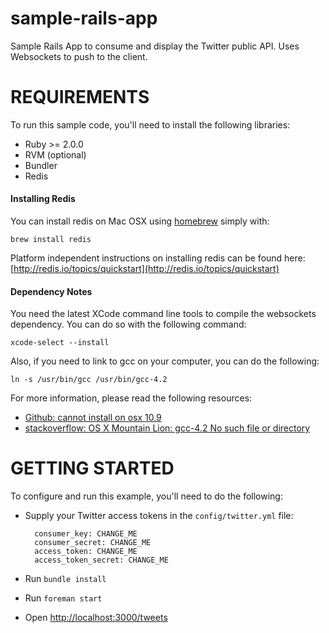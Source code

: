 sample-rails-app
=================

Sample Rails App to consume and display the Twitter public API. Uses Websockets to push to the client.

REQUIREMENTS
============

To run this sample code, you'll need to install the following libraries:

- Ruby >= 2.0.0
- RVM (optional)
- Bundler
- Redis

#### Installing Redis

You can install redis on Mac OSX using [homebrew](http://brew.sh/) simply with:

	brew install redis

Platform independent instructions on installing redis can be found here: [http://redis.io/topics/quickstart](http://redis.io/topics/quickstart)

#### Dependency Notes

You need the latest XCode command line tools to compile the websockets dependency. 
You can do so with the following command:

	xcode-select --install
  
Also, if you need to link to gcc on your computer, you can do the following:

	ln -s /usr/bin/gcc /usr/bin/gcc-4.2
  
For more information, please read the following resources: 

- [Github: cannot install on osx 10.9](https://github.com/faye/websocket-driver-ruby/issues/11)
- [stackoverflow: OS X Mountain Lion: gcc-4.2 No such file or directory](http://stackoverflow.com/questions/12256616/os-x-mountain-lion-gcc-4-2-no-such-file-or-directory)


GETTING STARTED
============

To configure and run this example, you'll need to do the following:

- Supply your Twitter access tokens in the `config/twitter.yml` file:

		consumer_key: CHANGE_ME	    
		consumer_secret: CHANGE_ME  	
		access_token: CHANGE_ME  	
		access_token_secret: CHANGE_ME    

- Run `bundle install`

- Run `foreman start`

- Open [http://localhost:3000/tweets](http://localhost:3000/tweets)




